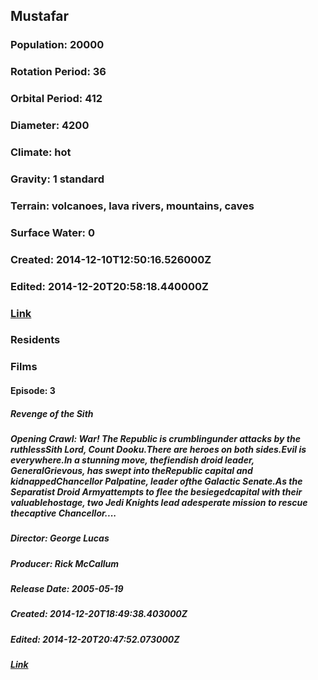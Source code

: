 ## Mustafar
### Population: 20000
### Rotation Period: 36
### Orbital Period: 412
### Diameter: 4200
### Climate: hot
### Gravity: 1 standard
### Terrain: volcanoes, lava rivers, mountains, caves
### Surface Water: 0
### Created: 2014-12-10T12:50:16.526000Z
### Edited: 2014-12-20T20:58:18.440000Z
### [Link](https://swapi.dev/api/planets/13/)
### Residents
### Films
#### Episode: 3
##### Revenge of the Sith
##### Opening Crawl: War! The Republic is crumblingunder attacks by the ruthlessSith Lord, Count Dooku.There are heroes on both sides.Evil is everywhere.In a stunning move, thefiendish droid leader, GeneralGrievous, has swept into theRepublic capital and kidnappedChancellor Palpatine, leader ofthe Galactic Senate.As the Separatist Droid Armyattempts to flee the besiegedcapital with their valuablehostage, two Jedi Knights lead adesperate mission to rescue thecaptive Chancellor....
##### Director: George Lucas
##### Producer: Rick McCallum
##### Release Date: 2005-05-19
##### Created: 2014-12-20T18:49:38.403000Z
##### Edited: 2014-12-20T20:47:52.073000Z
##### [Link](https://swapi.dev/api/films/6/)